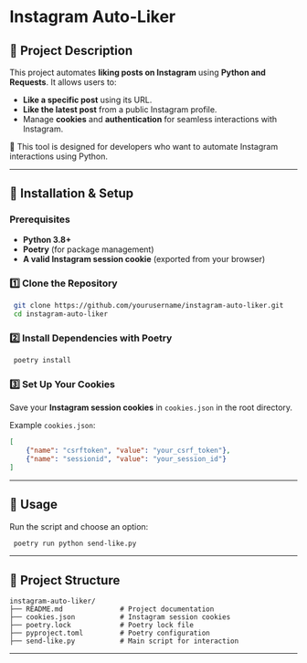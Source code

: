 # Instagram Auto-Liker

## 📌 Project Description
This project automates **liking posts on Instagram** using **Python and Requests**. It allows users to:

- **Like a specific post** using its URL.
- **Like the latest post** from a public Instagram profile.
- Manage **cookies** and **authentication** for seamless interactions with Instagram.

🚀 This tool is designed for developers who want to automate Instagram interactions using Python.

---

## 🔧 Installation & Setup

### **Prerequisites**

- **Python 3.8+**
- **Poetry** (for package management)
- **A valid Instagram session cookie** (exported from your browser)

### **1️⃣ Clone the Repository**

```sh
 git clone https://github.com/yourusername/instagram-auto-liker.git
 cd instagram-auto-liker
```

### **2️⃣ Install Dependencies with Poetry**

```sh
 poetry install
```

### **3️⃣ Set Up Your Cookies**

Save your **Instagram session cookies** in `cookies.json` in the root directory.

Example `cookies.json`:

```json
[
    {"name": "csrftoken", "value": "your_csrf_token"},
    {"name": "sessionid", "value": "your_session_id"}
]
```

---

## 🚀 Usage

Run the script and choose an option:

```sh
 poetry run python send-like.py
```

---

## 📂 Project Structure

```
instagram-auto-liker/
├── README.md              # Project documentation
├── cookies.json           # Instagram session cookies
├── poetry.lock            # Poetry lock file
├── pyproject.toml         # Poetry configuration
├── send-like.py           # Main script for interaction
```

---

